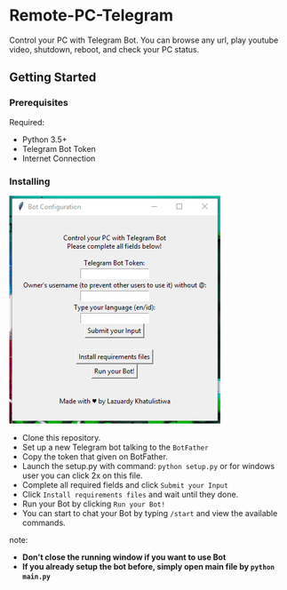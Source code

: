 # Remote-PC-Telegram
Control your PC with Telegram Bot.
You can browse any url, play youtube video, shutdown, reboot, and check your PC status.

## Getting Started
### Prerequisites

Required:

- Python 3.5+
- Telegram Bot Token
- Internet Connection

### Installing
![how to Install](setup.gif)
- Clone this repository.
- Set up a new Telegram bot talking to the ```BotFather```
- Copy the token that given on BotFather.
- Launch the setup.py with command: ```python setup.py``` or for windows user you can click 2x on this file.
- Complete all required fields and click  ```Submit your Input```
- Click ```Install requirements files``` and wait until they done.
- Run your Bot by clicking ```Run your Bot!```
- You can start to chat your Bot by typing ```/start``` and view the available commands.

note:
- <b>Don't close the running window if you want to use Bot</b>
- <b>If you already setup the bot before, simply open main file by ```python main.py``` 
